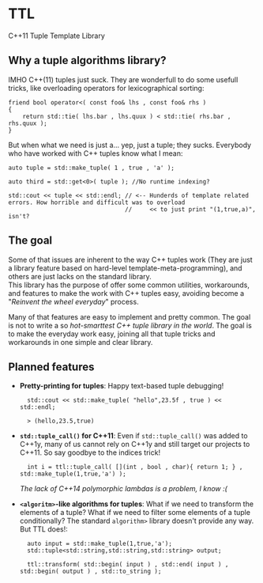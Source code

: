 TTL
===

C++11 Tuple Template Library


## Why a tuple algorithms library?

IMHO C++(11) tuples just suck. They are wonderfull to do some usefull tricks, like overloading operators for lexicographical sorting:

    friend bool operator<( const foo& lhs , const foo& rhs )
    {
        return std::tie( lhs.bar , lhs.quux ) < std::tie( rhs.bar , rhs.quux );
    }
    
But when what we need is just a... yep, just a tuple; they sucks. Everybody who have worked with C++ tuples know what I mean:

    auto tuple = std::make_tuple( 1 , true , 'a' );

    auto third = std::get<0>( tuple ); //No runtime indexing?
    
    std::cout << tuple << std::endl; // <-- Hunderds of template related errors. How horrible and difficult was to overload
                                     //     << to just print "(1,true,a)", isn't?
                                     

## The goal

Some of that issues are inherent to the way C++ tuples work (They are just a library feature based on hard-level template-meta-programming), and others are just lacks on the standard library.  
This library has the purpose of offer some common utilities, workarounds, and features to make the work with C++ tuples easy, avoiding become a "*Reinvent the wheel everyday*" process.  

Many of that features are easy to implement and pretty common. The goal is not to write a so *hot-smarttest C++ tuple library in the world*. The goal is to make the everyday work easy, joining all that tuple tricks and workarounds in one simple and clear library.

## Planned features  

 - **Pretty-printing for tuples**: Happy text-based tuple debugging!
         
         std::cout << std::make_tuple( "hello",23.5f , true ) << std::endl;
         
         > (hello,23.5,true)

 - **`std::tuple_call()` for C++11**: Even if `std::tuple_call()` was added to C++1y, many of us cannot rely on C++1y and still target our projects to C++11. So say goodbye to the indices trick!
 
         int i = ttl::tuple_call( [](int , bool , char){ return 1; } , std::make_tuple(1,true,'a') );
         
    *The lack of C++14 polymorphic lambdas is a problem, I know :(*
    
 - **`<algoritm>`-like algorithms for tuples**: What if we need to transform the elements of a tuple? What if we need to filter some elements of a tuple conditionally? The standard `algorithm>` library doesn't provide any way. But TTL does!:
 
         auto input = std::make_tuple(1,true,'a');
         std::tuple<std::string,std::string,std::string> output;
         
         ttl::transform( std::begin( input ) , std::end( input ) , std::begin( output ) , std::to_string );
